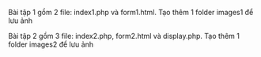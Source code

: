 <p>Bài tập 1 gồm 2 file: index1.php và form1.html. Tạo thêm 1 folder images1 để lưu ảnh</p>
<p>Bài tập 2 gồm 3 file: index2.php, form2.html và display.php. Tạo thêm 1 folder images2 để lưu ảnh</p>
